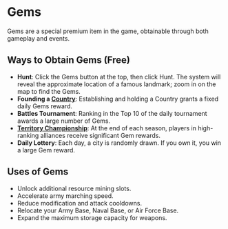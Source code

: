 # Gems

Gems are a special premium item in the game, obtainable through both gameplay and events.

## Ways to Obtain Gems (Free)
- **Hunt**: Click the Gems button at the top, then click Hunt. The system will reveal the approximate location of a famous landmark; zoom in on the map to find the Gems.
- **Founding a [Country](../wars/country.md)**: Establishing and holding a Country grants a fixed daily Gems reward.
- **Battles Tournament**: Ranking in the Top 10 of the daily tournament awards a large number of Gems.
- **[Territory Championship](../alliances/championship.md)**: At the end of each season, players in high-ranking alliances receive significant Gem rewards.
- **Daily Lottery**: Each day, a city is randomly drawn. If you own it, you win a large Gem reward.

## Uses of Gems
- Unlock additional resource mining slots.
- Accelerate army marching speed.
- Reduce modification and attack cooldowns.
- Relocate your Army Base, Naval Base, or Air Force Base.
- Expand the maximum storage capacity for weapons.